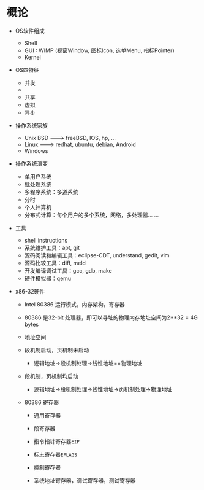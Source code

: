 # 概论

* OS软件组成
  * Shell
  * GUI : WIMP (视窗Window, 图标Icon, 选单Menu, 指标Pointer)
  * Kernel

* OS四特征
  * 并发
  * 
  * 共享
  * 虚拟
  * 异步
* 操作系统家族
  * Unix BSD --->  freeBSD, IOS, hp, ...
  * Linux --->  redhat, ubuntu, debian, Android
  * Windows
* 操作系统演变
  * 单用户系统
  * 批处理系统
  * 多程序系统：多道系统
  * 分时
  * 个人计算机
  * 分布式计算：每个用户的多个系统，网络，多处理器... ...
* 工具
  * shell instructions
  * 系统维护工具：apt, git
  * 源码阅读和编辑工具：eclipse-CDT, understand, gedit, vim
  * 源码比较工具：diff, meld
  * 开发编译调试工具：gcc, gdb, make
  * 硬件模拟器：qemu
* x86-32硬件
  * Intel 80386 运行模式，内存架构，寄存器
  
  * 80386 是32-bit 处理器，即可以寻址的物理内存地址空间为2**32 = 4G bytes
  
  *  地址空间
  
    * 段机制启动，页机制未启动
      * 逻辑地址->段机制处理->线性地址==物理地址
    * 段机制，页机制均启动
      * 逻辑地址->段机制处理->线性地址->页机制处理->物理地址
  
  * 80386 寄存器
  
    * 通用寄存器
    * 段寄存器
    * 指令指针寄存器`EIP`
  
    * 标志寄存器`EFLAGS`
    * 控制寄存器
    * 系统地址寄存器，调试寄存器，测试寄存器





















